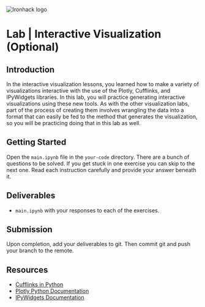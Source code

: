 ![Ironhack logo](https://i.imgur.com/1QgrNNw.png)

# Lab | Interactive Visualization (Optional) 

## Introduction

In the interactive visualization lessons, you learned how to make a variety of visualizations interactive with the use of the Plotly, Cufflinks, and IPyWidgets libraries. In this lab, you will practice generating interactive visualizations using these new tools. As with the other visualization labs, part of the process of creating them involves wrangling the data into a format that can easily be fed to the method that generates the visualization, so you will be practicing doing that in this lab as well.

## Getting Started

Open the `main.ipynb` file in the `your-code` directory. There are a bunch of questions to be solved. If you get stuck in one exercise you can skip to the next one. Read each instruction carefully and provide your answer beneath it.

## Deliverables

- `main.ipynb` with your responses to each of the exercises.

## Submission

Upon completion, add your deliverables to git. Then commit git and push your branch to the remote.

## Resources

- [Cufflinks in Python](https://plot.ly/ipython-notebooks/cufflinks/)
- [Plotly Python Documentation](https://plot.ly/python/)
- [IPyWidgets Documentation](https://ipywidgets.readthedocs.io/en/stable/examples/Using%20Interact.html#)
